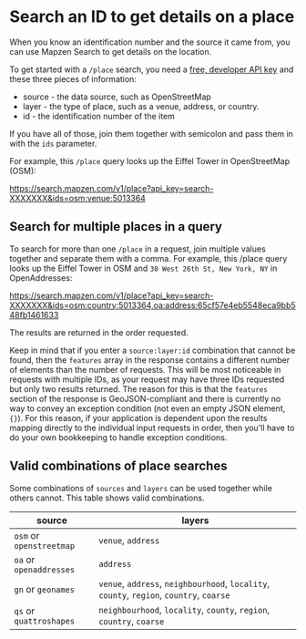 # Search an ID to get details on a place

When you know an identification number and the source it came from, you can use Mapzen Search to get details on the location.

To get started with a `/place` search, you need a [free, developer API key](https://mapzen.com/developers) and these three pieces of information:

* source - the data source, such as OpenStreetMap
* layer - the type of place, such as a venue, address, or country.
* id - the identification number of the item

If you have all of those, join them together with semicolon and pass them in with the `ids` parameter.

For example, this `/place` query looks up the Eiffel Tower in OpenStreetMap (OSM):

https://search.mapzen.com/v1/place?api_key=search-XXXXXXX&ids=osm:venue:5013364

## Search for multiple places in a query

To search for more than one `/place` in a request, join multiple values together and separate them with a comma. For example, this /place query looks up the Eiffel Tower in OSM and `30 West 26th St, New York, NY` in OpenAddresses:

https://search.mapzen.com/v1/place?api_key=search-XXXXXXX&ids=osm:country:5013364,oa:address:65cf57e4eb5548eca9bb548fb1461633

The results are returned in the order requested.

Keep in mind that if you enter a `source:layer:id` combination that cannot be found, then the `features` array in the response contains a different number of elements than the number of requests. This will be most noticeable in requests with multiple IDs, as your request may have three IDs requested but only two results returned. The reason for this is that the `features` section of the response is GeoJSON-compliant and there is currently no way to convey an exception condition (not even an empty JSON element, `{}`). For this reason, if your application is dependent upon the results mapping directly to the individual input requests in order, then you'll have to do your own bookkeeping to handle exception conditions.

## Valid combinations of place searches

Some combinations of `sources` and `layers` can be used together while others cannot. This table shows valid combinations.

source | layers
--- | ---
`osm` or `openstreetmap` | `venue`, `address`
`oa` or `openaddresses` | `address`
`gn` or `geonames` | `venue`, `address`, `neighbourhood`, `locality`, `county`, `region`, `country`, `coarse`
`qs` or `quattroshapes` | `neighbourhood`, `locality`, `county`, `region`, `country`, `coarse`

